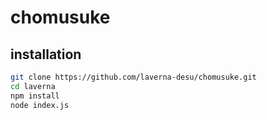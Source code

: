 # chomusuke

## installation

```sh
git clone https://github.com/laverna-desu/chomusuke.git
cd laverna
npm install
node index.js
```

